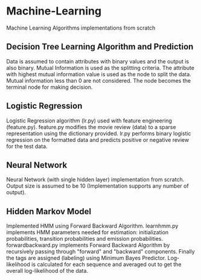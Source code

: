 # Machine-Learning

Machine Learning Algorithms implementations from scratch

## Decision Tree Learning Algorithm and Prediction
Data is assumed to contain attributes with binary values and the output is also binary. Mutual Information is used as the splitting criteria. The attribute with highest mutual information value is used as the node to split the data. Mutual information less than 0 are not considered. The node becomes the terminal node for making decision.

## Logistic Regression
Logistic Regression algorithm (lr.py) used with feature engineering (feature.py). feature.py modifies the movie review (data) to a sparse representation using the dictionary provided. lr.py performs binary logistic regression on the formatted data and predicts positive or negative review for the test data. 

## Neural Network

Neural Network (with single hidden layer) implementation from scratch. Output size is assumed to be 10 (Implementation supports any number of output).

## Hidden Markov Model

Implemented HMM using Forward Backward Algorithm. learnhmm.py implements HMM parameters needed for estimation: initialization probabilities, transition probabilities and emission probabilities. forwardbackward.py implements Forward Backward Algorithm by recursively passing through "forward" and "backward" components. Finally the tags are assigned (labeling) using Minimum Bayes Predictor. Log-likelihood is calculated for each sequence and averaged out to get the overall log-likelihood of the data.
